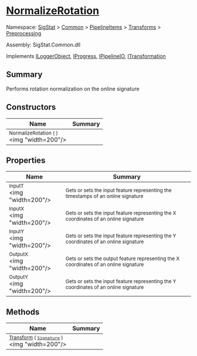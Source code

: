 # [NormalizeRotation](./NormalizeRotation.md)

Namespace: [SigStat]() > [Common](./../../../README.md) > [PipelineItems]() > [Transforms]() > [Preprocessing](./README.md)

Assembly: SigStat.Common.dll

Implements [ILoggerObject](./../../../ILoggerObject.md), [IProgress](./../../../Helpers/IProgress.md), [IPipelineIO](./../../../Pipeline/IPipelineIO.md), [ITransformation](./../../../ITransformation.md)

## Summary
Performs rotation normalization on the online signature

## Constructors

| Name | Summary | 
| --- | --- | 
| <sub>NormalizeRotation (  )</sub><div style="pointer-events: none; cursor: default;"><img "width=200"/></div>| <sub></sub>| <br>


## Properties

| Name | Summary | 
| --- | --- | 
| <sub>InputT</sub><div style="pointer-events: none; cursor: default;"><img "width=200"/></div>| <sub>Gets or sets the input feature representing the timestamps of an online signature</sub>| <br>
| <sub>InputX</sub><div style="pointer-events: none; cursor: default;"><img "width=200"/></div>| <sub>Gets or sets the input feature representing the X coordinates of an online signature</sub>| <br>
| <sub>InputY</sub><div style="pointer-events: none; cursor: default;"><img "width=200"/></div>| <sub>Gets or sets the input feature representing the Y coordinates of an online signature</sub>| <br>
| <sub>OutputX</sub><div style="pointer-events: none; cursor: default;"><img "width=200"/></div>| <sub>Gets or sets the output feature representing the X coordinates of an online signature</sub>| <br>
| <sub>OutputY</sub><div style="pointer-events: none; cursor: default;"><img "width=200"/></div>| <sub>Gets or sets the input feature representing the Y coordinates of an online signature</sub>| <br>


## Methods

| Name | Summary | 
| --- | --- | 
| <sub>[Transform](./Methods/NormalizeRotation-100663779.md) ( [`Signature`](./../../../Signature.md) )</sub><div style="pointer-events: none; cursor: default;"><img "width=200"/></div>| <sub></sub>| <br>


